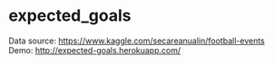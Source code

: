 # expected_goals

Data source: https://www.kaggle.com/secareanualin/football-events<br>
Demo: http://expected-goals.herokuapp.com/
